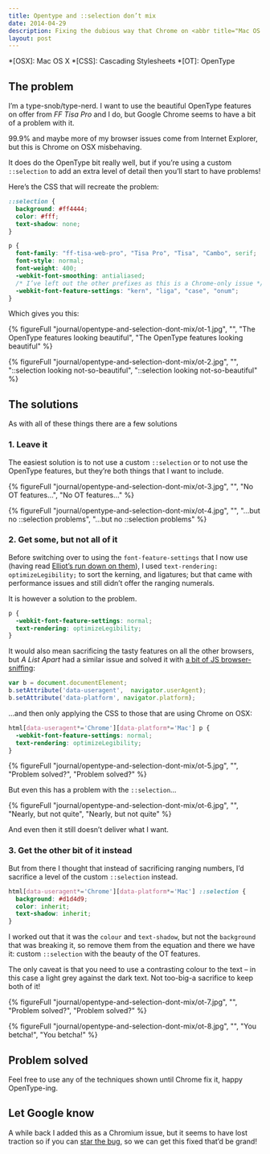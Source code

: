 ```yaml
---
title: Opentype and ::selection don’t mix
date: 2014-04-29
description: Fixing the dubious way that Chrome on <abbr title="Mac OS X" class="sc">OSX</abbr> borks OpenType features when used with a custom ::selection.
layout: post
---
```


*[OSX]: Mac OS X
*[CSS]: Cascading Stylesheets
*[OT]: OpenType

## The problem

I’m a type-snob/type-nerd. I want to use the beautiful OpenType features on offer from *FF Tisa Pro* and I do, but Google Chrome seems to have a bit of a problem with it.

99.9% and maybe more of my browser issues come from Internet Explorer, but this is Chrome on <span class="sc">OSX</span> misbehaving.

It does do the OpenType bit really well, but if you’re using a custom `::selection` to add an extra level of detail then you’ll start to have problems!

Here’s the <span class="sc">CSS</span> that will recreate the problem:

```css
::selection {
  background: #ff4444;
  color: #fff;
  text-shadow: none;
}

p {
  font-family: "ff-tisa-web-pro", "Tisa Pro", "Tisa", "Cambo", serif;
  font-style: normal;
  font-weight: 400;
  -webkit-font-smoothing: antialiased;
  /* I’ve left out the other prefixes as this is a Chrome-only issue */
  -webkit-font-feature-settings: "kern", "liga", "case", "onum";
}
```

Which gives you this:

{% figureFull
  "journal/opentype-and-selection-dont-mix/ot-1.jpg",
  "",
  "The OpenType features looking beautiful",
  "The OpenType features looking beautiful"
%}

{% figureFull
  "journal/opentype-and-selection-dont-mix/ot-2.jpg",
  "",
  "::selection looking not-so-beautiful",
  "::selection looking not-so-beautiful"
%}

## The solutions

As with all of these things there are a few solutions

### 1. Leave it

The easiest solution is to not use a custom `::selection` or to not use the OpenType features, but they’re both things that I want to include.

{% figureFull
  "journal/opentype-and-selection-dont-mix/ot-3.jpg",
  "",
  "No OT features…",
  "No OT features…"
%}

{% figureFull
  "journal/opentype-and-selection-dont-mix/ot-4.jpg",
  "",
  "…but no ::selection problems",
  "…but no ::selection problems"
%}

### 2. Get some, but not all of it

Before switching over to using the `font-feature-settings` that I now use (having read [Elliot’s run down on them](http://elliotjaystocks.com/blog/a-recap-on-opentype-features/ "Elliot Jay Stocks’ recap on OT features")), I used `text-rendering: optimizeLegibility;` to sort the kerning, and ligatures; but that came with performance issues and still didn’t offer the ranging numerals.

It is however a solution to the problem.

```css
p {
  -webkit-font-feature-settings: normal;
  text-rendering: optimizeLegibility;
}
```

It would also mean sacrificing the tasty features on all the other browsers, but *A List Apart* had a similar issue and solved it with [a bit of JS browser-sniffing](https://github.com/alistapart/AListApart/issues/53 "Find out how A List Apart fixed it"):

```js
var b = document.documentElement;
b.setAttribute('data-useragent',  navigator.userAgent);
b.setAttribute('data-platform', navigator.platform);
```

…and then only applying the <span class="sc">CSS</span> to those that are using Chrome on <span class="sc">OSX</span>:

```css
html[data-useragent*='Chrome'][data-platform*='Mac'] p {
  -webkit-font-feature-settings: normal;
  text-rendering: optimizeLegibility;
}
```

{% figureFull
  "journal/opentype-and-selection-dont-mix/ot-5.jpg",
  "",
  "Problem solved?",
  "Problem solved?"
%}

But even this has a problem with the `::selection`…

{% figureFull
  "journal/opentype-and-selection-dont-mix/ot-6.jpg",
  "",
  "Nearly, but not quite",
  "Nearly, but not quite"
%}

And even then it still doesn’t deliver what I want.

### 3. Get the other bit of it instead

But from there I thought that instead of sacrificing ranging numbers, I’d sacrifice a level of the custom `::selection` instead.

```css
html[data-useragent*='Chrome'][data-platform*='Mac'] ::selection {
  background: #d1d4d9;
  color: inherit;
  text-shadow: inherit;
}
```

I worked out that it was the `colour` and `text-shadow`, but not the `background` that was breaking it, so remove them from the equation and there we have it: custom `::selection` with the beauty of the OT features.

The only caveat is that you need to use a contrasting colour to the text – in this case a light grey against the dark text. Not too-big-a sacrifice to keep both of it!

{% figureFull
  "journal/opentype-and-selection-dont-mix/ot-7.jpg",
  "",
  "Problem solved?",
  "Problem solved?"
%}

{% figureFull
  "journal/opentype-and-selection-dont-mix/ot-8.jpg",
  "",
  "You betcha!",
  "You betcha!"
%}

## Problem solved

Feel free to use any of the techniques shown until Chrome fix it, happy OpenType-ing.

## Let Google know

A while back I added this as a Chromium issue, but it seems to have lost traction so if you can [star the bug](https://code.google.com/p/chromium/issues/detail?id=362956 "See the Chromium Issue raised on this subject"), so we can get this fixed that’d be grand!
